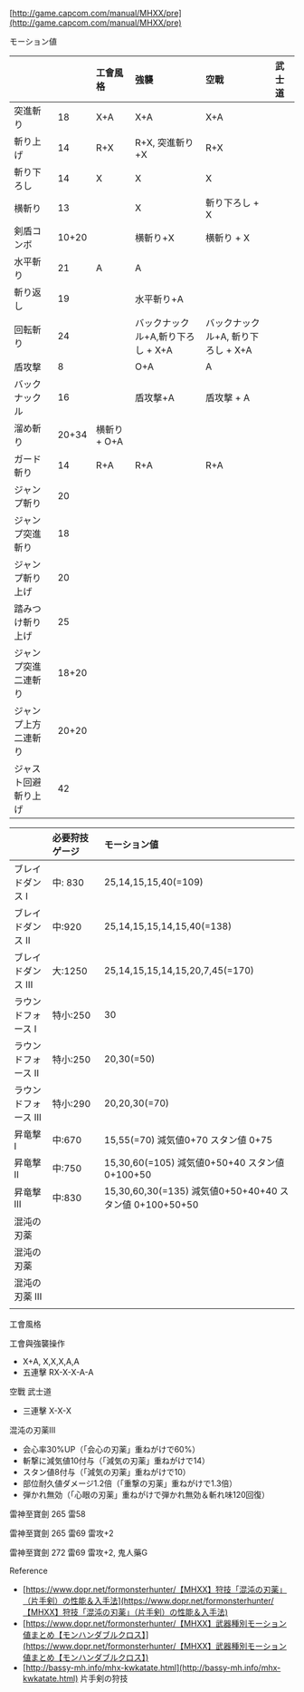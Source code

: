 [http://game.capcom.com/manual/MHXX/pre](http://game.capcom.com/manual/MHXX/pre)

モーション値

|  |  | 工會風格 | 強襲 | 空戰 | 武士道 |
| :--- | :--- | :--- | :--- | :--- | :--- |
| 突進斬り | 18 | X+A | X+A | X+A |  |
| 斬り上げ | 14 | R+X | R+X, 突進斬り+X | R+X |  |
| 斬り下ろし | 14 | X | X | X |  |
| 横斬り | 13 |  | X | 斬り下ろし + X |  |
| 剣盾コンボ | 10+20 |  | 横斬り+X | 横斬り + X |  |
| 水平斬り | 21 | A | A |  |  |
| 斬り返し | 19 |  | 水平斬り+A |  |  |
| 回転斬り | 24 |  | バックナックル+A,斬り下ろし + X+A | バックナックル+A, 斬り下ろし + X+A |  |
| 盾攻撃 | 8 |  | O+A | A |  |
| バックナックル | 16 |  | 盾攻撃+A | 盾攻撃 + A |  |
| 溜め斬り | 20+34 | 横斬り+ O+A |  |  |  |
| ガード斬り | 14 | R+A | R+A | R+A |  |
| ジャンプ斬り | 20 |  |  |  |  |
| ジャンプ突進斬り | 18 |  |  |  |  |
| ジャンプ斬り上げ | 20 |  |  |  |  |
| 踏みつけ斬り上げ | 25 |  |  |  |  |
| ジャンプ突進二連斬り | 18+20 |  |  |  |  |
| ジャンプ上方二連斬り | 20+20 |  |  |  |  |
| ジャスト回避斬り上げ | 42 |  |  |  |  |

|  | 必要狩技ゲージ | モーション値 |
| :--- | :--- | :--- |
| ブレイドダンス I | 中: 830 | 25,14,15,15,40\(=109\) |
| ブレイドダンス II | 中:920 | 25,14,15,15,14,15,40\(=138\) |
| ブレイドダンス III | 大:1250 | 25,14,15,15,14,15,20,7,45\(=170\) |
| ラウンドフォース I | 特小:250 | 30 |
| ラウンドフォース II | 特小:250 | 20,30\(=50\) |
| ラウンドフォース III | 特小:290 | 20,20,30\(=70\) |
| 昇竜撃 I | 中:670 | 15,55\(=70\) 減気値0+70  スタン値 0+75 |
| 昇竜撃 II | 中:750 | 15,30,60\(=105\) 減気値0+50+40 スタン値 0+100+50 |
| 昇竜撃 III | 中:830 | 15,30,60,30\(=135\) 減気値0+50+40+40 スタン値 0+100+50+50 |
| 混沌の刃薬 |  |  |
| 混沌の刃薬 |  |  |
| 混沌の刃薬 III |  |  |
|  |  |  |

工會風格

工會與強襲操作

* X+A, X,X,X,A,A
* 五連擊 RX-X-X-A-A

空戰 武士道

* 三連擊 X-X-X

混沌の刃薬III

* 会心率30%UP（「会心の刃薬」重ねがけで60%）
* 斬撃に減気値10付与（「減気の刃薬」重ねがけで14）
* スタン値8付与（「減気の刃薬」重ねがけで10）
* 部位耐久値ダメージ1.2倍（「重撃の刃薬」重ねがけで1.3倍）
* 弾かれ無効（「心眼の刃薬」重ねがけで弾かれ無効＆斬れ味120回復）

雷神至寶劍 265 雷58

雷神至寶劍 265 雷69 雷攻+2

雷神至寶劍 272 雷69 雷攻+2, 鬼人藥G

Reference

* [https://www.dopr.net/formonsterhunter/【MHXX】狩技「混沌の刃薬」（片手剣）の性能＆入手法](https://www.dopr.net/formonsterhunter/【MHXX】狩技「混沌の刃薬」（片手剣）の性能＆入手法)
* [https://www.dopr.net/formonsterhunter/【MHXX】武器種別モーション値まとめ【モンハンダブルクロス】](https://www.dopr.net/formonsterhunter/【MHXX】武器種別モーション値まとめ【モンハンダブルクロス】)
* [http://bassy-mh.info/mhx-kwkatate.html](http://bassy-mh.info/mhx-kwkatate.html)  片手剣の狩技



